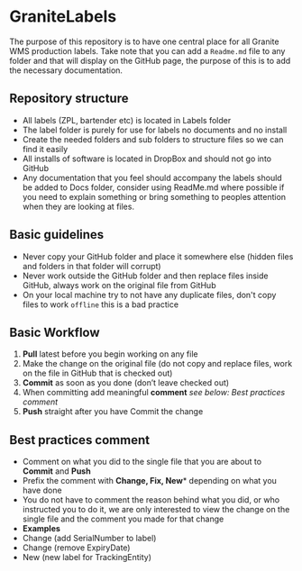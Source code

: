 # GraniteLabels

The purpose of this repository is to have one central place for all Granite WMS production labels.
Take note that you can add a `Readme.md` file to any folder and that will display on the GitHub page, the purpose of this is to add the necessary documentation.

## Repository structure

- All labels (ZPL, bartender etc) is located in Labels folder
- The label folder is purely for use for labels no documents and no install
- Create the needed folders and sub folders to structure files so we can find it easily  
- All installs of software is located in DropBox and should not go into GitHub
- Any documentation that you feel should accompany the labels should be added to Docs folder, consider using ReadMe.md where possible if you need to explain something or bring something to peoples attention when they are looking at files.

## Basic guidelines
- Never copy your GitHub folder and place it somewhere else (hidden files and folders in that folder will corrupt)
- Never work outside the GitHub folder and then replace files inside GitHub, always work on the original file from GitHub
- On your local machine try to not have any duplicate files, don't copy files to work `offline` this is a bad practice 

## Basic Workflow

1. **Pull** latest before you begin working on any file
2. Make the change on the original file (do not copy and replace files, work on the file in GitHub that is checked out)
3. **Commit** as soon as you done (don’t leave checked out)
4. When committing add meaningful **comment** *see below: Best practices comment* 
5. **Push** straight after you have Commit the change

## Best practices comment
- Comment on what you did to the single file that you are about to **Commit** and **Push**
- Prefix the comment with **Change, Fix, New*** depending on what you have done 
- You do not have to comment the reason behind what you did, or who instructed you to do it, we are only interested to view the change on the single file and the comment you made for that change
- **Examples**
- Change (add SerialNumber to label)
- Change (remove ExpiryDate)
- New (new label for TrackingEntity)